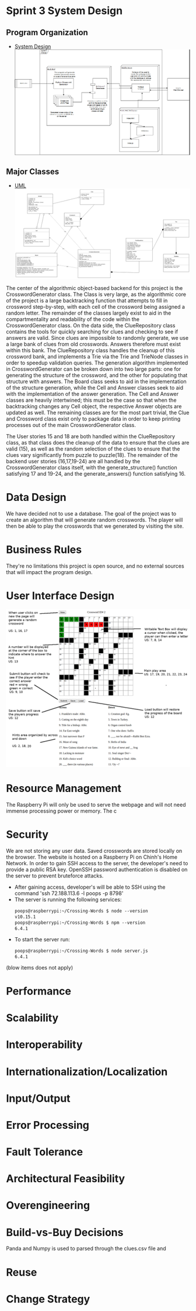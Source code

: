 
# Sprint 3 System Design

## Program Organization
* [System Design](https://drive.google.com/file/d/1jLuTz9hMdekggEr7gyuucSSUol9e0XDF/view?usp=sharing)
![alt text](https://raw.githubusercontent.com/jin0s/Crossing-Words/master/Sprint%203/Design%20Documents/SystemDiagram.PNG)
## Major Classes
* [UML](https://drive.google.com/file/d/1p0xWuy4sp1mSsMqn8s_j10ji1tLLKYL1/view?usp=sharing)
![alt text](https://raw.githubusercontent.com/jin0s/Crossing-Words/master/Sprint%203/Design%20Documents/Crossing-Words%20UML.png)

The center of the algorithmic object-based backend for this project is the CrosswordGenerator class. The Class is very large, as the algorithmic core of the project is a large backtracking function that attempts to fill in crossword step-by-step, with each cell of the crossword being assigned a random letter. The remainder of the classes largely exist to aid in the compartmentality and readability of the code within the CrosswordGenerator class. On the data side, the ClueRepository class contains the tools for quickly searching for clues and checking to see if answers are valid. Since clues are impossible to randomly generate, we use a large bank of clues from old crosswords. Answers therefore must exist within this bank. The ClueRepository class handles the cleanup of this crossword bank, and implements a Trie via the Trie and TrieNode classes in order to speedup validation queries. The generation algorithm implemented in CrosswordGenerator can be broken down into two large parts: one for generating the structure of the crossword, and the other for populating that structure with answers. The Board class seeks to aid in the implementation of the structure generation, while the Cell and Answer classes seek to aid with the implementation of the answer generation. The Cell and Answer classes are heavily intertwined; this must be the case so that when the backtracking changes any Cell object, the respective Answer objects are updated as well. The remaining classes are for the most part trivial, the Clue and Crossword class exist only to package data in order to keep printing processes out of the main CrosswordGenerator class.

The User stories 15 and 18 are both handled within the ClueRepository class, as that class does the cleanup of the data to ensure that the clues are valid (15), as well as the random selection of the clues to ensure that the clues vary significantly from puzzle to puzzle(18). The remainder of the backend user stories (16,17,19-24) are all handled by the CrosswordGenerator class itself, with the generate_structure() function satisfying 17 and 19-24, and the generate_answers() function satisfying 16.


# Data Design
We have decided not to use a database. The goal of the project was to create an algorithm that will generate random crosswords. The player will then be able to play the crosswords that we generated by visiting the site.

# Business Rules
They're no limitations this project is open source, and no external sources that will impact the program design.

# User Interface Design
![alt text](https://raw.githubusercontent.com/jin0s/Crossing-Words/master/Sprint%203/Design%20Documents/GUI.png)

# Resource Management
The Raspberry Pi will only be used to serve the webpage and will not need immense processing power or memory. The c

# Security
We are not storing any user data. Saved crosswords are stored locally on the browser. The website is hosted on a Raspberry Pi on Chinh's Home Network. In order to gain SSH access to the server, the developer's need to provide a public RSA key. OpenSSH password authentication is disabled on the server to prevent bruteforce attacks.
* After gaining access, developer's will be able to SSH using the command 'ssh 72.188.113.6 -l poops -p 8798'
* The server is running the following services:
    ```
    poops@raspberrypi:~/Crossing-Words $ node --version
    v10.15.1
    poops@raspberrypi:~/Crossing-Words $ npm --version
    6.4.1
    ```
* To start the server run:
    ```
    poops@raspberrypi:~/Crossing-Words $ node server.js
    6.4.1
    ```

(blow items does not apply)
# Performance

# Scalability

# Interoperability

# Internationalization/Localization


# Input/Output

# Error Processing

# Fault Tolerance

# Architectural Feasibility

# Overengineering

# Build-vs-Buy Decisions

Panda and Numpy is used to parsed through the clues.csv file and

# Reuse

# Change Strategy
